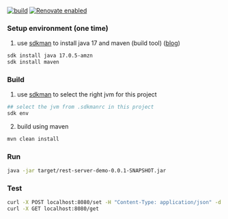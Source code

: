 [![build](https://github.com/barakb/rest-server-demo/actions/workflows/build.yml/badge.svg)](https://github.com/barakb/rest-server-demo/actions/workflows/build.yml)
[![Renovate enabled](https://img.shields.io/badge/renovate-enabled-brightgreen.svg)](https://renovatebot.com/)


### Setup environment (one time)
1. use [sdkman](https://sdkman.io/) to install java 17 and maven (build tool) ([blog](https://techdevlife.wordpress.com/2020/04/20/sdkman-install-java-maven/))

```bash
sdk install java 17.0.5-amzn
sdk install maven
```

### Build

1. use [sdkman](https://sdkman.io/) to select the right jvm for this project
```bash
## select the jvm from .sdkmanrc in this project
sdk env
```
2. build using maven
```bash
mvn clean install 
 ```


### Run

```bash
java -jar target/rest-server-demo-0.0.1-SNAPSHOT.jar
```


### Test

```bash
curl -X POST localhost:8080/set -H "Content-Type: application/json" -d '{"name":"foo","number":1}'
curl -X GET localhost:8080/get
```
